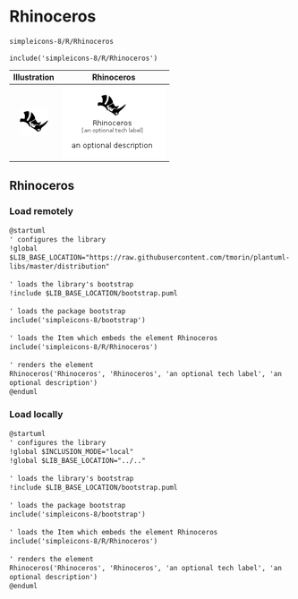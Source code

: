 # Rhinoceros


```text
simpleicons-8/R/Rhinoceros
```

```text
include('simpleicons-8/R/Rhinoceros')
```



| Illustration | Rhinoceros |
| :---: | :---: |
| ![illustration for Illustration](../../simpleicons-8/R/Rhinoceros.png) | ![illustration for Rhinoceros](../../simpleicons-8/R/Rhinoceros.Local.png) |




## Rhinoceros

### Load remotely
```plantuml
@startuml
' configures the library
!global $LIB_BASE_LOCATION="https://raw.githubusercontent.com/tmorin/plantuml-libs/master/distribution"

' loads the library's bootstrap
!include $LIB_BASE_LOCATION/bootstrap.puml

' loads the package bootstrap
include('simpleicons-8/bootstrap')

' loads the Item which embeds the element Rhinoceros
include('simpleicons-8/R/Rhinoceros')

' renders the element
Rhinoceros('Rhinoceros', 'Rhinoceros', 'an optional tech label', 'an optional description')
@enduml
```

### Load locally
```plantuml
@startuml
' configures the library
!global $INCLUSION_MODE="local"
!global $LIB_BASE_LOCATION="../.."

' loads the library's bootstrap
!include $LIB_BASE_LOCATION/bootstrap.puml

' loads the package bootstrap
include('simpleicons-8/bootstrap')

' loads the Item which embeds the element Rhinoceros
include('simpleicons-8/R/Rhinoceros')

' renders the element
Rhinoceros('Rhinoceros', 'Rhinoceros', 'an optional tech label', 'an optional description')
@enduml
```

